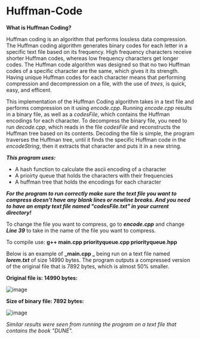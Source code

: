 # Huffman-Code

**What is Huffman Coding?**

Huffman coding is an algorithm that performs lossless data compression. The Huffman coding algorithm generates binary codes for each letter in a specific text file based on its frequency. High frequency characters receive shorter Huffman codes, whereas low frequency characters get longer codes. The Huffman code algorithm was designed so that no two Huffman codes of a specific character are the same, which gives it its strength. Having unique Huffman codes for each character means that performing compression and decompression on a file, with the use of _trees_, is quick, easy, and efficent.

This implementation of the Huffman Coding algorithm takes in a text file and performs compression on it using _encode.cpp_. Running _encode.cpp_ results in a binary file, as well as a _codesFile_, which contains the Huffman encodings for each character. To decompress the binary file, you need to run _decode.cpp_, which reads in the file _codesFile_ and reconstructs the Huffman tree based on its contents. Decoding the file is simple, the program traverses the Huffman tree, until it finds the specific Huffman code in the _encodeString_, then it extracts that character and puts it in a new string.

**_This program uses:_**
-  A hash function to calculate the ascii encoding of a character
-  A prioirty queue that holds the characters with their frequencies
-  A huffman tree that holds the encodings for each character

**_For the program to run correctly make sure the text file you want to compress doesn't have any blank lines or newline breaks. And you need to have an empty text file named "codesFile.txt" in your current directory!_**

To change the file you want to compress, go to **_encode.cpp_** and change **_Line 39_** to take in the name of the file you want to compress. 

To compile use: **g++ main.cpp priorityqueue.cpp priorityqueue.hpp**

Below is an example of **_main.cpp _** being run on a text file named **_lorem.txt_** of size 14990 bytes. The program outputs a compressed version of the original file that is 7892 bytes, which is almost 50% smaller. 

**Original file is: 14990 bytes:**

![image](https://user-images.githubusercontent.com/85080576/151867970-6b858cef-4f2f-4ef1-8d0f-aeca1835d4aa.png)

**Size of binary file: 7892 bytes:**

![image](https://user-images.githubusercontent.com/85080576/152095697-b7c756d4-c0d9-46fb-8780-ff6598f8d823.png)

_Similar results were seen from running the program on a text file that contains the book "DUNE"._
